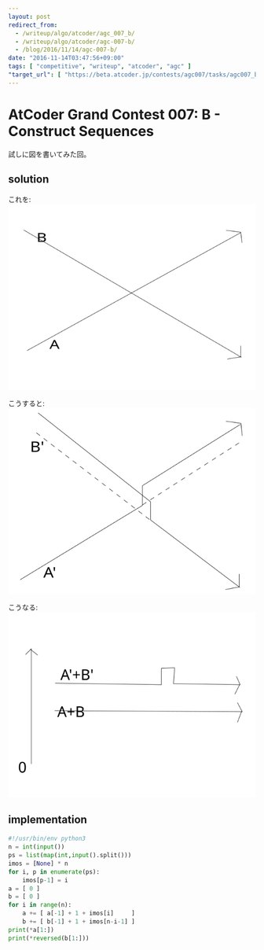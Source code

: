 ```yaml
---
layout: post
redirect_from:
  - /writeup/algo/atcoder/agc_007_b/
  - /writeup/algo/atcoder/agc-007-b/
  - /blog/2016/11/14/agc-007-b/
date: "2016-11-14T03:47:56+09:00"
tags: [ "competitive", "writeup", "atcoder", "agc" ]
"target_url": [ "https://beta.atcoder.jp/contests/agc007/tasks/agc007_b" ]
---
```


# AtCoder Grand Contest 007: B - Construct Sequences

試しに図を書いてみた回。

## solution

これを:
![](/blog/2016/11/14/agc-007-b/foo.svg)

こうすると:
![](/blog/2016/11/14/agc-007-b/bar.svg)

こうなる:
![](/blog/2016/11/14/agc-007-b/baz.svg)

## implementation

``` python
#!/usr/bin/env python3
n = int(input())
ps = list(map(int,input().split()))
imos = [None] * n
for i, p in enumerate(ps):
    imos[p-1] = i
a = [ 0 ]
b = [ 0 ]
for i in range(n):
    a += [ a[-1] + 1 + imos[i]     ]
    b += [ b[-1] + 1 + imos[n-i-1] ]
print(*a[1:])
print(*reversed(b[1:]))
```
